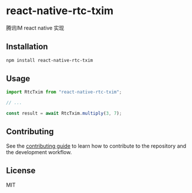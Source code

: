 # react-native-rtc-txim

腾讯IM react native 实现

## Installation

```sh
npm install react-native-rtc-txim
```

## Usage

```js
import RtcTxim from "react-native-rtc-txim";

// ...

const result = await RtcTxim.multiply(3, 7);
```

## Contributing

See the [contributing guide](CONTRIBUTING.md) to learn how to contribute to the repository and the development workflow.

## License

MIT
